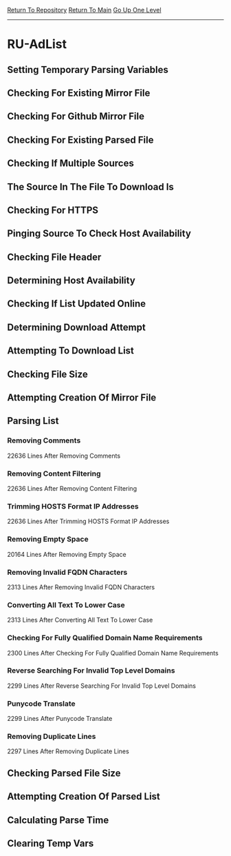 [Return To Repository](https://github.com/deathbybandaid/piholeparser/)
[Return To Main](https://github.com/deathbybandaid/piholeparser/blob/master/RecentRunLogs/Mainlog.md)
[Go Up One Level](https://github.com/deathbybandaid/piholeparser/blob/master/RecentRunLogs/TopLevelScripts/30-Processing-External-Blacklists.md)
____________________________________
# RU-AdList
## Setting Temporary Parsing Variables
## Checking For Existing Mirror File
## Checking For Github Mirror File
## Checking For Existing Parsed File
## Checking If Multiple Sources
## The Source In The File To Download Is
## Checking For HTTPS
## Pinging Source To Check Host Availability
## Checking File Header
## Determining Host Availability
## Checking If List Updated Online
## Determining Download Attempt
## Attempting To Download List
## Checking File Size
## Attempting Creation Of Mirror File
## Parsing List
### Removing Comments
22636 Lines After Removing Comments
### Removing Content Filtering
22636 Lines After Removing Content Filtering
### Trimming HOSTS Format IP Addresses
22636 Lines After Trimming HOSTS Format IP Addresses
### Removing Empty Space
20164 Lines After Removing Empty Space
### Removing Invalid FQDN Characters
2313 Lines After Removing Invalid FQDN Characters
### Converting All Text To Lower Case
2313 Lines After Converting All Text To Lower Case
### Checking For Fully Qualified Domain Name Requirements
2300 Lines After Checking For Fully Qualified Domain Name Requirements
### Reverse Searching For Invalid Top Level Domains
2299 Lines After Reverse Searching For Invalid Top Level Domains
### Punycode Translate
2299 Lines After Punycode Translate
### Removing Duplicate Lines
2297 Lines After Removing Duplicate Lines
## Checking Parsed File Size
## Attempting Creation Of Parsed List
## Calculating Parse Time
## Clearing Temp Vars
